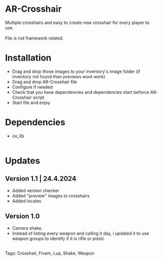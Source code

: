 # AR-Crosshair
Multiple crosshairs and easy to create new crosshair for every player to use.
<br></br>
File is not framework related.

# Installation
- Drag and drop those images to your inventory's image folder (if inventory not found then previews wont work)
- Drag and drop AR-Crosshair file
- Configure if needed
- Check that you have dependencies and dependencies start beforce AR-Crosshair script
- Start file and enjoy

# Dependencies
- ox_lib
<br></br>
# Updates
## Version 1.1 | 24.4.2024
- Added version checker
- Added "preview" images to crosshairs
- Added locales
## Version 1.0
- Camera shake.
- Instead of listing every weapon and calling it day, i updated it to use weapon groups to identify if it is rifle or pistol.
<br></br>

Tags: Crosshair, Fivem, Lua, Shake, Weapon
